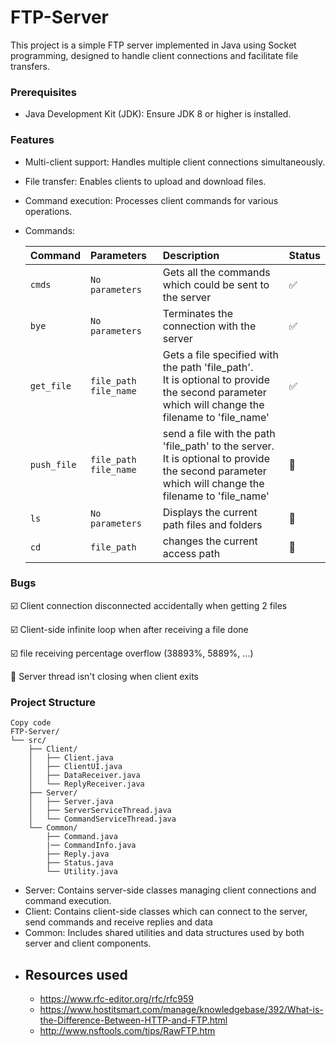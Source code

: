 # FTP-Server
This project is a simple FTP server implemented in Java using Socket programming, designed to handle client connections and facilitate file transfers.

### Prerequisites
  - Java Development Kit (JDK): Ensure JDK 8 or higher is installed.
 
### Features

  - Multi-client support: Handles multiple client connections simultaneously.
  - File transfer: Enables clients to upload and download files.
- Command execution: Processes client commands for various operations.
- Commands:

    | Command     | Parameters                       | Description                                                                                                                                                                 | Status                |
    |:------------|:---------------------------------|:----------------------------------------------------------------------------------------------------------------------------------------------------------------------------|:----------------------|
    | `cmds`      | `No parameters`                  | Gets all the commands which could be sent to the server                                                                                                                     | :white_check_mark:    |
    | `bye`       | `No parameters`                  | Terminates the connection with the server                                                                                                                                   | :white_check_mark:    |
    | `get_file`  | `file_path`  `file_name`         | Gets a file specified with the path 'file_path'.<br/> It is optional to provide the second parameter which will change the filename to 'file_name'                          | :white_check_mark:    |
    | `push_file` | `file_path`  `file_name`         | send a file with the path 'file_path' to the server.<br/> It is optional to provide the second parameter which will change the filename to 'file_name'                      | :black_square_button: |
    | `ls`        | `No parameters`                  | Displays the current path files and folders                                                                                                                                 | :black_square_button: |
    | `cd`        | `file_path`                      | changes the current access path                                                                                                                                             | :black_square_button: |
    
### Bugs
:ballot_box_with_check: Client connection disconnected accidentally when getting 2 files

:ballot_box_with_check: Client-side infinite loop when after receiving a file done

:ballot_box_with_check: file receiving percentage overflow (38893%, 5889%, ...)

:black_square_button: Server thread isn't closing when client exits


### Project Structure
``` plaintext
Copy code
FTP-Server/
└── src/
    ├── Client/
    │   ├── Client.java
    │   ├── ClientUI.java
    │   ├── DataReceiver.java
    │   └── ReplyReceiver.java
    ├── Server/
    │   ├── Server.java
    │   ├── ServerServiceThread.java
    │   └── CommandServiceThread.java
    └── Common/
        ├── Command.java
        |── CommandInfo.java
        ├── Reply.java
        ├── Status.java
        └── Utility.java
```
- Server: Contains server-side classes managing client connections and command execution.
- Client: Contains client-side classes which can connect to the server, send commands and receive replies and data
- Common: Includes shared utilities and data structures used by both server and client components.
- ## Resources used
    - https://www.rfc-editor.org/rfc/rfc959
    - https://www.hostitsmart.com/manage/knowledgebase/392/What-is-the-Difference-Between-HTTP-and-FTP.html
    - http://www.nsftools.com/tips/RawFTP.htm
    
